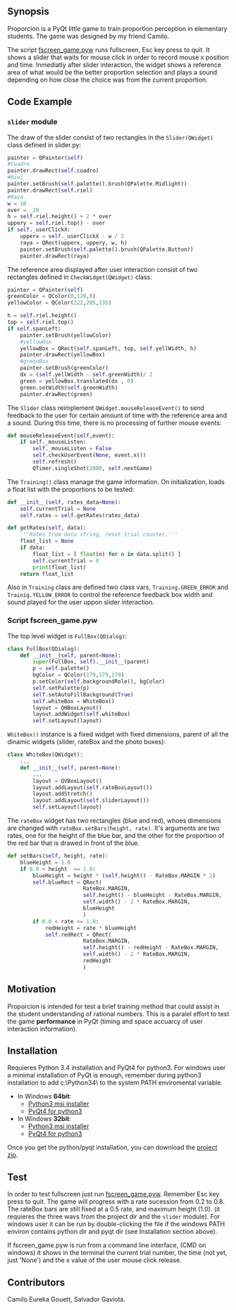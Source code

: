  
## Synopsis
Proporcion is a PyQt little game to train proportion perception in elementary 
students. The game was designed by my friend Camilo.


The script [fscreen_game.pyw](./fscreen_game.pyw) runs fullscreen, Esc key press to quit.
It shows a slider that waits for mouse click in order to 
record mouse x position and time. Inmediatly after slider interaction, the 
widget shows a reference area of what would be the better proportion selection and
plays a sound depending on how close the choice was from the current proportion.

## Code Example

### `slider` module

The draw of the slider consist of two rectangles in the `Slider(QWidget)` class defined
in slider.py:
```python
painter = QPainter(self)
#Cuadro
painter.drawRect(self.cuadro)
#Riel
painter.setBrush(self.palette().brush(QPalette.Midlight))
painter.drawRect(self.riel)
#Raya
w = 10
over =  20 
h = self.riel.height() + 2 * over
uppery = self.riel.top() - over
if self._userClickX:
    upperx = self._userClickX - w / 2
    raya = QRect(upperx, uppery, w, h)
    painter.setBrush(self.palette().brush(QPalette.Button))
    painter.drawRect(raya)
```

The reference area displayed after user interaction consist of two rectangles 
defined in `CheckWidget(QWidget)` class:
```python
painter = QPainter(self)
greenColor = QColor(0,128,0)
yellowColor = QColor(222,205,135)

h = self.riel.height()
top = self.riel.top()
if self.spanLeft:
    painter.setBrush(yellowColor)
    #yellowBox
    yellowBox = QRect(self.spanLeft, top, self.yellWidth, h)
    painter.drawRect(yellowBox)
    #greenBox
    painter.setBrush(greenColor)
    dx = (self.yellWidth - self.greenWidth)/ 2
    green = yellowBox.translated(dx , 0)
    green.setWidth(self.greenWidth)
    painter.drawRect(green)
```

The `Slider` class reimplement `QWidget.mouseReleaseEvent()` to send feedback to the user for certain amount of 
time with the reference area and a sound. During this time, there is no processing of further mouse events:
```python
def mouseReleaseEvent(self,event):
    if self._mouseListen:
        self._mouseListen = False
        self.checkUserEvent(None, event.x())
        self.refresh()
        QTimer.singleShot(2000, self.nextGame)
```

The `Training()` class manage the game information. On initialization, loads a float list with the proportions to be tested:

```python
def __init__(self, rates_data=None):
    self.currentTrial = None
    self.rates = self.getRates(rates_data)

def getRates(self, data):
    '''Rates from data string, reset trial counter.'''
    float_list = None
    if data:
        float_list = [ float(n) for n in data.split() ]
        self.currentTrial = 0
        print(float_list)
    return float_list
```

Also in `Training` class are defined two class vars, `Training.GREEN_ERROR` and `Trainig.YELLOW_ERROR` to control the reference feedback box width and sound played for the user uppon slider interaction.

### Script fscreen_game.pyw

The top level widget is `FullBox(QDialog)`:

```python
class FullBox(QDialog):
    def __init__(self, parent=None):
        super(FullBox, self).__init__(parent)
        p = self.palette()
        bgColor = QColor(179,179,179)
        p.setColor(self.backgroundRole(), bgColor)
        self.setPalette(p)
        self.setAutoFillBackground(True)
        self.whiteBox = WhiteBox()
        layout = QHBoxLayout()
        layout.addWidget(self.whiteBox)
        self.setLayout(layout)
```

`WhiteBox()` instance is a fixed widget with fixed dimensions, parent of all the
dinamic widgets (slider, rateBox and the photo boxes):

```python
class WhiteBox(QWidget):
    ...
    def __init__(self, parent=None):
        ...
        layout = QVBoxLayout()
        layout.addLayout(self.rateBoxLayout())
        layout.addStretch()
        layout.addLayout(self.sliderLayout())
        self.setLayout(layout)
```

The `rateBox` widget has two rectangles (blue and red), whoes dimensions are 
changed with `rateBox.setBars(height, rate)`. It's arguments are two rates,
one for the height of the blue bar, and the other for the proportion of the
red bar that is drawed in front of the blue.

```python
def setBars(self, height, rate):
    blueHeight = 1.0
    if 0.0 < height  <= 1.0:
        blueHeight = height * (self.height() - RateBox.MARGIN * 2)
        self.blueRect = QRect(
                        RateBox.MARGIN,
                        self.height() - blueHeight - RateBox.MARGIN,
                        self.width() - 2 * RateBox.MARGIN,
                        blueHeight
                        )
        if 0.0 < rate <= 1.0:
            redHeight = rate * blueHeight
            self.redRect = QRect(
                        RateBox.MARGIN,
                        self.height() - redHeight - RateBox.MARGIN,
                        self.width() - 2 * RateBox.MARGIN,
                        redHeight
                        )
```

## Motivation

Proporcion is intended for test a brief training method that could assist in 
the student understanding of rational numbers. This is a paralel effort to test the 
game **performance** in PyQt (timing and space accuarcy of user interaction 
information).

## Installation

Requieres Python 3.4 installation and PyQt4 for python3. For windows user a 
minimal installation of PyQt is enough, remember during python3 installation to 
add c:\Python34\ to the system PATH enviromental variable. 

- In Windows **64bit**:  
  - [Python3 msi installer](https://www.python.org/ftp/python/3.4.3/python-3.4.3.amd64.msi)  
  - [PyQt4 for python3](http://sourceforge.net/projects/pyqt/files/PyQt4/PyQt-4.11.4/PyQt4-4.11.4-gpl-Py3.4-Qt4.8.7-x64.exe)  
- In Windows **32bit**:  
  - [Python3 msi installer](https://www.python.org/ftp/python/3.4.3/python-3.4.3.msi)  
  - [PyQt4 for python3](http://sourceforge.net/projects/pyqt/files/PyQt4/PyQt-4.11.4/PyQt4-4.11.4-gpl-Py3.4-Qt4.8.7-x32.exe)

Once you get the python/pyqt installation, you can download the [project zip](https://github.com/tomgranuja/Proporcion/archive/master.zip).


## Test

In order to test fullscreen just run [fscreen_game.pyw](./fscreen_game.pyw).
Remember Esc key press to quit.
The game will progress with a rate sucession from 0.2 to 0.8. The rateBox bars
are still fixed at a 0.5 rate, and maximum height (1.0).
(it requieres the three wavs from the project dir and the `slider` module).
For windows user it can be run by double-clicking the file 
if the windows PATH environ contains python dir and pyqt dir (see Installation 
section above).

If fscreen_game.pyw is run from a command line interface, (CMD on windows) it 
shows in the terminal the current trial number, the time (not yet, just 'None') and the x value of the user mouse click release.

## Contributors

Camilo Eureka Gouett, Salvador Gaviota.

